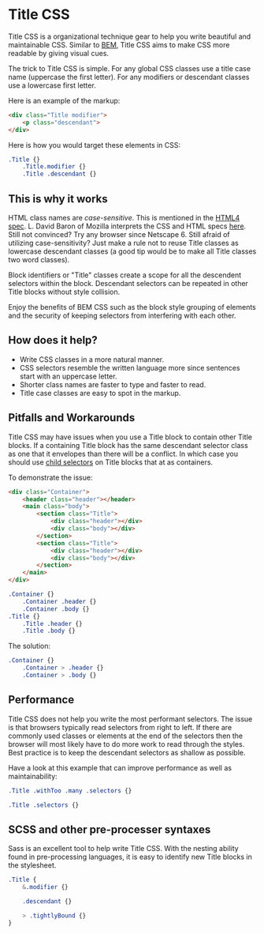 Title CSS
=========

Title CSS is a organizational technique gear to help you write beautiful and maintainable CSS. Similar to [BEM](http://csswizardry.com/2013/01/mindbemding-getting-your-head-round-bem-syntax/), Title CSS aims to make CSS more readable by giving visual cues.

The trick to Title CSS is simple. For any global CSS classes use a title case name (uppercase the first letter). For any modifiers or descendant classes use a lowercase first letter.

Here is an example of the markup:
```html
<div class="Title modifier">
    <p class="descendant">
</div>
```

Here is how you would target these elements in CSS:
```css
.Title {}
    .Title.modifier {}
    .Title .descendant {}
```

This is why it works
--------------------
HTML class names are *case-sensitive*. This is mentioned in the [HTML4 spec](http://www.w3.org/TR/REC-html40/struct/global.html#h-7.5.2). L. David Baron of Mozilla interprets the CSS and HTML specs [here](http://dbaron.org/css/test/casesens). 
    Still not convinced? Try any browser since Netscape 6. Still afraid of utilizing case-sensitivity? Just make a rule not to reuse Title classes as lowercase descendant classes (a good tip would be to make all Title classes two word classes).

Block identifiers or "Title" classes create a scope for all the descendent selectors within the block. Descendant selectors can be repeated in other Title blocks without style collision.

Enjoy the benefits of BEM CSS such as the block style grouping of elements and the security of keeping selectors from interfering with each other.

How does it help?
-----------------
* Write CSS classes in a more natural manner.
* CSS selectors resemble the written language more since sentences start with an uppercase letter.
* Shorter class names are faster to type and faster to read.
* Title case classes are easy to spot in the markup.

Pitfalls and Workarounds
------------------------
Title CSS may have issues when you use a Title block to contain other Title blocks. If a containing Title block has the same descendant selector class as one that it envelopes than there will be a conflict. In which case you should use [child selectors](http://www.w3.org/TR/CSS21/selector.html#child-selectors) on Title blocks that at as containers.

To demonstrate the issue:
```html
<div class="Container">
    <header class="header"></header>
    <main class="body">
        <section class="Title">
            <div class="header"></div>
            <div class="body"></div>
        </section>
        <section class="Title">
            <div class="header"></div>
            <div class="body"></div>
        </section>
    </main>
</div>
```
```css
.Container {}
    .Container .header {}
    .Container .body {}
.Title {}
    .Title .header {}
    .Title .body {}
```

The solution:
```css
.Container {}
    .Container > .header {}
    .Container > .body {}
```

Performance
-----------
Title CSS does not help you write the most performant selectors. The issue is that browsers typically read selectors from right to left. If there are commonly used classes or elements at the end of the selectors then the browser will most likely have to do more work to read through the styles. Best practice is to keep the descendant selectors as shallow as possible.

Have a look at this example that can improve performance as well as maintainability:
```css
.Title .withToo .many .selectors {}
```
```css
.Title .selectors {}
```

SCSS and other pre-processer syntaxes
-------------------------------------
Sass is an excellent tool to help write Title CSS. With the nesting ability found in pre-processing languages, it is easy to identify new Title blocks in the stylesheet.

```scss
.Title {
    &.modifier {}

    .descendant {}

    > .tightlyBound {}
}
```